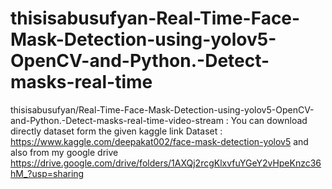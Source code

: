 # thisisabusufyan-Real-Time-Face-Mask-Detection-using-yolov5-OpenCV-and-Python.-Detect-masks-real-time
thisisabusufyan/Real-Time-Face-Mask-Detection-using-yolov5-OpenCV-and-Python.-Detect-masks-real-time-video-stream      : You can download directly dataset form the given kaggle link  Dataset : https://www.kaggle.com/deepakat002/face-mask-detection-yolov5                and also from my google drive   https://drive.google.com/drive/folders/1AXQj2rcgKlxvfuYGeY2vHpeKnzc36hM_?usp=sharing

